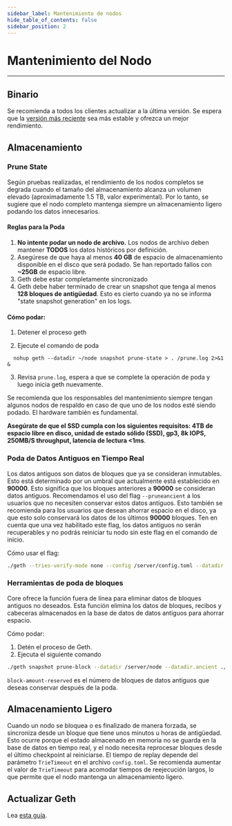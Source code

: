```yaml
---
sidebar_label: Mantenimiento de nodos
hide_table_of_contents: false
sidebar_position: 2
---
```


# Mantenimiento del Nodo

---

## Binario

Se recomienda a todos los clientes actualizar a la última versión. Se espera que la [versión más reciente](https://github.com/coredao-org/core-chain/releases/latest) sea más estable y ofrezca un mejor rendimiento.

## Almacenamiento

### Prune State

Según pruebas realizadas, el rendimiento de los nodos completos se degrada cuando el tamaño del almacenamiento alcanza un volumen elevado (aproximadamente 1.5 TB, valor experimental). Por lo tanto, se sugiere que el nodo completo mantenga siempre un almacenamiento ligero podando los datos innecesarios.

#### Reglas para la Poda

1. **No intente podar un nodo de archivo.** Los nodos de archivo deben mantener **TODOS** los datos históricos por definición.
2. Asegúrese de que haya al menos **40 GB** de espacio de almacenamiento disponible en el disco que será podado. Se han reportado fallos con **~25GB** de espacio libre.
3. Geth debe estar completamente sincronizado
4. Geth debe haber terminado de crear un snapshot que tenga al menos **128 bloques de antigüedad**. Esto es cierto cuando ya no se informa "state snapshot generation" en los logs.

#### Cómo podar:

1. Detener el proceso geth

2. Ejecute el comando de poda

```   nohup geth --datadir ~/node snapshot prune-state > . /prune.log 2>&1 & ```

3. Revisa `prune.log`, espera a que se complete la operación de poda y luego inicia geth nuevamente.

Se recomienda que los responsables del mantenimiento siempre tengan algunos nodos de respaldo en caso de que uno de los nodos esté siendo podado. El hardware también es fundamental. 

**Asegúrate de que el SSD cumpla con los siguientes requisitos: 4TB de espacio libre en disco, unidad de estado sólido (SSD), gp3, 8k IOPS, 250MB/S throughput, latencia de lectura \<1ms**.

### Poda de Datos Antiguos en Tiempo Real

Los datos antiguos son datos de bloques que ya se consideran inmutables. Esto está determinado por un umbral que actualmente está establecido en **90000**. Esto significa que los bloques anteriores a **90000** se consideran datos antiguos. Recomendamos el uso del flag `--pruneancient` a los usuarios que no necesiten conservar estos datos antiguos. Esto también se recomienda para los usuarios que desean ahorrar espacio en el disco, ya que esto solo conservará los datos de los últimos **90000** bloques.   Ten en cuenta que una vez habilitado este flag, los datos antiguos no serán recuperables y no podrás reiniciar tu nodo sin este flag en el comando de inicio.

Cómo usar el flag:


```bash
./geth --tries-verify-mode none --config /server/config.toml --datadir /server/node --cache 8000 --rpc.allow-unprotected-txs --txlookuplimit 0 --pruneancient=true --syncmode=full
```

### Herramientas de poda de bloques

Core ofrece la función fuera de línea para eliminar datos de bloques antiguos no deseados. Esta función elimina los datos de bloques, recibos y cabeceras almacenados en la base de datos de datos antiguos para ahorrar espacio.

Cómo podar:

1. Detén el proceso de Geth.
2. Ejecuta el siguiente comando

```bash
./geth snapshot prune-block --datadir /server/node --datadir.ancient ./chaindata/ancient --block-amount-reserved 1024
```

`block-amount-reserved` es el número de bloques de datos antiguos que deseas conservar después de la poda.

## Almacenamiento Ligero

Cuando un nodo se bloquea o es finalizado de manera forzada, se sincroniza desde un bloque que tiene unos minutos u horas de antigüedad. Esto ocurre porque el estado almacenado en memoria no se guarda en la base de datos en tiempo real, y el nodo necesita reprocesar bloques desde el último checkpoint al reiniciarse. El tiempo de replay depende del parámetro `TrieTimeout` en el archivo `config.toml`.  Se recomienda aumentar el valor de `TrieTimeout` para acomodar tiempos de reejecución largos, lo que permite que el nodo mantenga un almacenamiento ligero.

## Actualizar Geth

Lea [esta guía](./network-upgrade.md).

